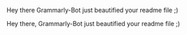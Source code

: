 Hey there Grammarly-Bot just beautified your readme file ;) 

 

Hey there, Grammarly-Bot just beautified your readme file ;)